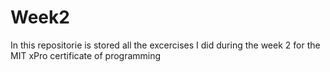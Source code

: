 # Week2
In this repositorie is stored all the excercises I did during the week 2 for the MIT xPro certificate of programming
